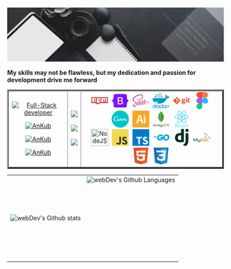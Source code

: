 <p align="center">
<img src="https://github.com/AnKub/AnKub/blob/main/1.png"/>
</p align="center">
<table align="center" border="3px solid">
  <tr>  
      <p align="reght"> <b color="blue"> My skills may not be flawless, but my dedication and passion for development drive me forward </b> </p> </tr>
  <td> 
       <p align="center">     
      <a href="https://github.com/AnKub/Myresume" target="_blank">
        <img src="https://img.shields.io/badge/-AnKub-purple?style=flat&logo=GitHub&logoColor=white" alt="Full-Stack developer" />
      </a> 
     </p>        
         <p align="center">
           <a href="https://t.me/AnKubLXXXVIII" target="_blank">
            <img src="https://img.shields.io/badge/-AnKub-blue?style=flat&logo=Telegram&logoColor=white" alt="AnKub" />
         </a> 
      </p>   
        <p align="center">
           <a href="https://ankub3088@gmail.com">
             <img src="https://img.shields.io/badge/-Gmail-red?style=flat&logo=Gmail&logoColor=white" alt="AnKub" />
           </a> 
        </p>    
        <p align="center">
          <a href="https://www.linkedin.com/in/ankub88" target="_blank">
           <img src="https://img.shields.io/badge/-AnKub-blue?style=flat&logo=LinkedIn&logoColor=white" alt="AnKub" />
        </a> 
     </p>
    </td>     
       <td align="center">     
       <p><img src="https://badges.pufler.dev/repos/AnKub"/> </p> 
        <p><img src="https://badges.pufler.dev/commits/monthly/AnKub" />  </p>
        <p><img src="https://badges.pufler.dev/visits/AnKub/AnKub"/> </p>               
       </td>     
    </td>
     <td>   
      <div align="center">
             <img src="https://github.com/devicons/devicon/blob/master/icons/npm/npm-original-wordmark.svg" title="NPM" **alt="NPM" width="40" height="40"/>&nbsp;
            <img src="https://github.com/devicons/devicon/blob/master/icons/bootstrap/bootstrap-original.svg" title="Bootstrap" alt="Bootstrap" width="40" height="40"/>&nbsp;
            <img src="https://github.com/devicons/devicon/blob/master/icons/sass/sass-original.svg" title="Sass" **alt="Sass" width="40" height="40"/>&nbsp;
            <img src="https://github.com/devicons/devicon/blob/master/icons/docker/docker-plain-wordmark.svg" title="Docker" **alt="Docker" width="40" height="40"/>&nbsp;
            <img src="https://github.com/devicons/devicon/blob/master/icons/git/git-plain-wordmark.svg" title="Git" **alt="Git" width="40" height="40"/>&nbsp;
            <img src="https://github.com/devicons/devicon/blob/master/icons/figma/figma-original.svg" title="Figma" **alt="Figma" width="40" height="40"/>&nbsp;
            <img src="https://github.com/devicons/devicon/blob/master/icons/canva/canva-original.svg" title="Canva" **alt="Canva" width="40" height="40"/>&nbsp;
            <img src="https://github.com/devicons/devicon/blob/master/icons/illustrator/illustrator-plain.svg" title="Adobe Illustrator" **alt="Adobe Illustrator" width="40" height="40"/>&nbsp;
            <img src="https://github.com/devicons/devicon/blob/master/icons/mongodb/mongodb-original-wordmark.svg" title="Mongodb" **alt="Mongodb" width="40" height="40"/>&nbsp;
           <img src="https://github.com/devicons/devicon/blob/master/icons/react/react-original-wordmark.svg" title="React" alt="React" width="40" height="40"/>&nbsp;
      </div align="center">  
          <div align="center">
            <img src="https://www.codewars.com/users/AnKub/badges/large";
            <img src="https://raw.githubusercontent.com/devicons/devicon/55609aa5bd817ff167afce0d965585c92040787a/icons/nodejs/nodejs-original.svg" title="NodeJS" **alt="NodeJS" width="40" height="40"/>&nbsp;
            <img src="https://github.com/devicons/devicon/blob/master/icons/javascript/javascript-original.svg" title="JavaScript" alt="JavaScript" width="40" height="40"/>&nbsp;
            <img src="https://github.com/devicons/devicon/blob/master/icons/typescript/typescript-original.svg" title="TypeScript" **alt="TypeScript" width="40" height="40"/>&nbsp;
            <img src="https://github.com/devicons/devicon/blob/master/icons/go/go-original-wordmark.svg" title="Go" **alt="Go" width="40" height="40"/>&nbsp;
            <img src="https://github.com/devicons/devicon/blob/master/icons/django/django-plain.svg" title="Django" **alt="Django" width="40" height="40"/>&nbsp;
            <img src="https://github.com/devicons/devicon/blob/master/icons/mysql/mysql-original-wordmark.svg" title="MySQL" **alt="MySQL" width="40" height="40"/>&nbsp;
            <img src="https://github.com/devicons/devicon/blob/master/icons/html5/html5-original.svg" title="HTML5" alt="HTML" width="40" height="40"/>&nbsp;
            <img src="https://github.com/devicons/devicon/blob/master/icons/css3/css3-original.svg"  title="CSS3" alt="CSS" width="40" height="40"/>&nbsp;
          </div align="center">      
    </td>
  </tr>
 
</table>
 
<table>
  <tr>
    <td>
      <img align="left" src="http://github-readme-streak-stats.herokuapp.com?user=AnKub&theme=dark&background=000000" alt="webDev's Github stats" />
    </td>
    <td>
      <img height="195px" align="right" alt="webDev's Github Languages" src="https://github-readme-stats-sigma-five.vercel.app/api/top-langs/?username=AnKub&layout=compact&theme=vision-friendly-dark" />
    </td>
  </tr>
</table>
